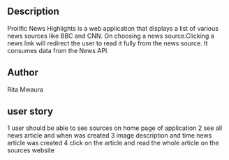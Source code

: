 ## Description
Prolific News Highlights is a web application that displays a list of various news sources like BBC and CNN. On choosing a news source.Clicking a news link will redirect the user to read it fully from the news source. It consumes data from the News API.

## Author
Rita  Mwaura
## user story
1 user should be able to see sources on home page of application
2 see all news article and when was created
3 image description  and time news article was created
4 click on the article and read  the whole article on the sources website
